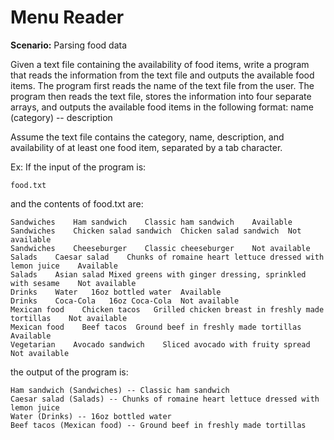 # Menu Reader

__Scenario:__ Parsing food data

Given a text file containing the availability of food items, write a program that reads the information from the text file and outputs the available food items. The program first reads the name of the text file from the user. The program then reads the text file, stores the information into four separate arrays, and outputs the available food items in the following format: name (category) -- description

Assume the text file contains the category, name, description, and availability of at least one food item, separated by a tab character.

Ex: If the input of the program is:
```
food.txt
```
and the contents of food.txt are:
```
Sandwiches    Ham sandwich    Classic ham sandwich    Available
Sandwiches    Chicken salad sandwich  Chicken salad sandwich  Not available
Sandwiches    Cheeseburger    Classic cheeseburger    Not available
Salads    Caesar salad    Chunks of romaine heart lettuce dressed with lemon juice    Available
Salads    Asian salad Mixed greens with ginger dressing, sprinkled with sesame    Not available
Drinks    Water   16oz bottled water  Available
Drinks    Coca-Cola   16oz Coca-Cola  Not available
Mexican food    Chicken tacos   Grilled chicken breast in freshly made tortillas    Not available
Mexican food    Beef tacos  Ground beef in freshly made tortillas   Available
Vegetarian    Avocado sandwich    Sliced avocado with fruity spread   Not available
```
the output of the program is:
```
Ham sandwich (Sandwiches) -- Classic ham sandwich
Caesar salad (Salads) -- Chunks of romaine heart lettuce dressed with lemon juice
Water (Drinks) -- 16oz bottled water
Beef tacos (Mexican food) -- Ground beef in freshly made tortillas
```
